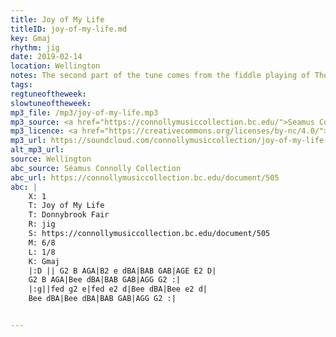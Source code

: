 ```yaml
---
title: Joy of My Life
titleID: joy-of-my-life.md
key: Gmaj
rhythm: jig
date: 2019-02-14
location: Wellington
notes: The second part of the tune comes from the fiddle playing of Thomas Power from Doonbeg in County Clare.
tags:
regtuneoftheweek:
slowtuneoftheweek:
mp3_file: /mp3/joy-of-my-life.mp3
mp3_source: <a href="https://connollymusiccollection.bc.edu/">Seamus Connolly and Boston College Libraries, 2016</a>
mp3_licence: <a href="https://creativecommons.org/licenses/by-nc/4.0/">CC-BY-NC-4.0</a>
mp3_url: https://soundcloud.com/connollymusiccollection/joy-of-my-life-jig
alt_mp3_url:
source: Wellington
abc_source: Séamus Connolly Collection
abc_url: https://connollymusiccollection.bc.edu/document/505
abc: |
    X: 1
    T: Joy of My Life
    T: Donnybrook Fair
    R: jig
    S: https://connollymusiccollection.bc.edu/document/505
    M: 6/8
    L: 1/8
    K: Gmaj
    |:D || G2 B AGA|B2 e dBA|BAB GAB|AGE E2 D|
    G2 B AGA|Bee dBA|BAB GAB|AGG G2 :|
    |:g||fed g2 e|fed e2 d|Bee dBA|Bee e2 d|
    Bee dBA|Bee dBA|BAB GAB|AGG G2 :|


---
```

